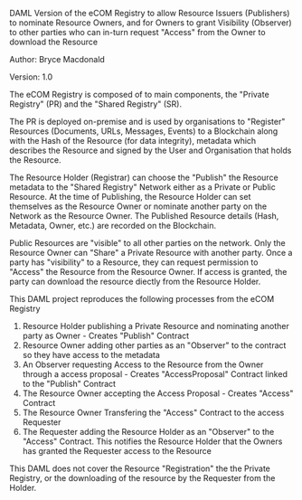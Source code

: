 DAML Version of the eCOM Registry to allow Resource Issuers (Publishers) to nominate Resource Owners, and for Owners to grant Visibility (Observer) to other parties who
can in-turn request "Access" from the Owner to download the Resource

Author: Bryce Macdonald

Version: 1.0

The eCOM Registry is composed of to main components, the "Private Registry" (PR) and the "Shared Registry" (SR).

The PR is deployed on-premise and is used by organisations to "Register" Resources (Documents, URLs, Messages, Events) to a Blockchain along with the Hash of the Resource (for data integrity), metadata which describes the Resource and signed by the User and Organisation that holds the Resource.

The Resource Holder (Registrar) can choose the "Publish" the Resource metadata to the "Shared Registry" Network either as a Private or Public Resource.  At the time of Publishing, the Resource Holder can set themselves as the Resource Owner or nominate another party on the Network as the Resource Owner. The Published Resource details (Hash, Metadata, Owner, etc.) are recorded on the Blockchain.

Public Resources are "visible" to all other parties on the network. Only the Resource Owner can "Share" a Private Resource with another party.  Once a party has "visibility" to a Resource, they can request permission to "Access" the Resource from the Resource Owner.  If access is granted, the party can download the resource diectly from the Resource Holder.

This DAML project reproduces the following processes from the eCOM Registry

  1.  Resource Holder publishing a Private Resource and nominating another party as Owner - Creates "Publish" Contract
  2.  Resource Owner adding other parties as an "Observer" to the contract so they have access to the metadata
  3.  An Observer requesting Access to the Resource from the Owner through a access proposal - Creates "AccessProposal" Contract linked to the "Publish" Contract
  4.  The Resource Owner accepting the Access Proposal - Creates "Access" Contract
  5.  The Resource Owner Transfering the "Access" Contract to the access Requester
  6.  The Requester adding the Resource Holder as an "Observer" to the "Access" Contract.  This notifies the Resource Holder that the Owners has granted the Requester access to the Resource
  
This DAML does not cover the Resource "Registration" the the Private Registry, or the downloading of the resource by the Requester from the Holder.
